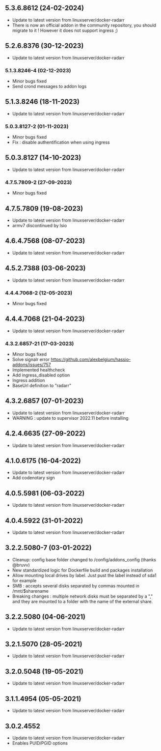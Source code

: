 
## 5.3.6.8612 (24-02-2024)
- Update to latest version from linuxserver/docker-radarr
- There is now an official addon in the community repository, you should migrate to it ! However it does not support ingress ;)

## 5.2.6.8376 (30-12-2023)
- Update to latest version from linuxserver/docker-radarr
### 5.1.3.8246-4 (02-12-2023)
- Minor bugs fixed
- Send crond messages to addon logs

## 5.1.3.8246 (18-11-2023)
- Update to latest version from linuxserver/docker-radarr
### 5.0.3.8127-2 (01-11-2023)
- Minor bugs fixed
- Fix : disable authentification when using ingress

## 5.0.3.8127 (14-10-2023)
- Update to latest version from linuxserver/docker-radarr

### 4.7.5.7809-2 (27-09-2023)
- Minor bugs fixed

## 4.7.5.7809 (19-08-2023)
- Update to latest version from linuxserver/docker-radarr
- armv7 discontinued by lsio

## 4.6.4.7568 (08-07-2023)
- Update to latest version from linuxserver/docker-radarr

## 4.5.2.7388 (03-06-2023)
- Update to latest version from linuxserver/docker-radarr
### 4.4.4.7068-2 (12-05-2023)
- Minor bugs fixed

## 4.4.4.7068 (21-04-2023)
- Update to latest version from linuxserver/docker-radarr
### 4.3.2.6857-21 (17-03-2023)
- Minor bugs fixed
- Solve signalr error https://github.com/alexbelgium/hassio-addons/issues/757
- Implemented healthcheck
- Add ingress_disabled option
- Ingress addition
- BaseUrl definition to "radarr"

## 4.3.2.6857 (07-01-2023)

- Update to latest version from linuxserver/docker-radarr
- WARNING : update to supervisor 2022.11 before installing

## 4.2.4.6635 (27-09-2022)

- Update to latest version from linuxserver/docker-radarr

## 4.1.0.6175 (16-04-2022)

- Update to latest version from linuxserver/docker-radarr
- Add codenotary sign

## 4.0.5.5981 (06-03-2022)

- Update to latest version from linuxserver/docker-radarr

## 4.0.4.5922 (31-01-2022)

- Update to latest version from linuxserver/docker-radarr

## 3.2.2.5080-7 (03-01-2022)

- Cleanup: config base folder changed to /config/addons_config (thanks @bruvv)
- New standardized logic for Dockerfile build and packages installation
- Allow mounting local drives by label. Just pust the label instead of sda1 for example
- SMB : accepts several disks separated by commas mounted in /mnt/$sharename
- Breaking changes : multiple network disks must be separated by a "," and they are mounted to a folder with the name of the external share.

## 3.2.2.5080 (04-06-2021)

- Update to latest version from linuxserver/docker-radarr

## 3.2.1.5070 (28-05-2021)

- Update to latest version from linuxserver/docker-radarr

## 3.2.0.5048 (19-05-2021)

- Update to latest version from linuxserver/docker-radarr

## 3.1.1.4954 (05-05-2021)

- Update to latest version from linuxserver/docker-radarr

## 3.0.2.4552

- Update to latest version from linuxserver/docker-radarr
- Enables PUID/PGID options
